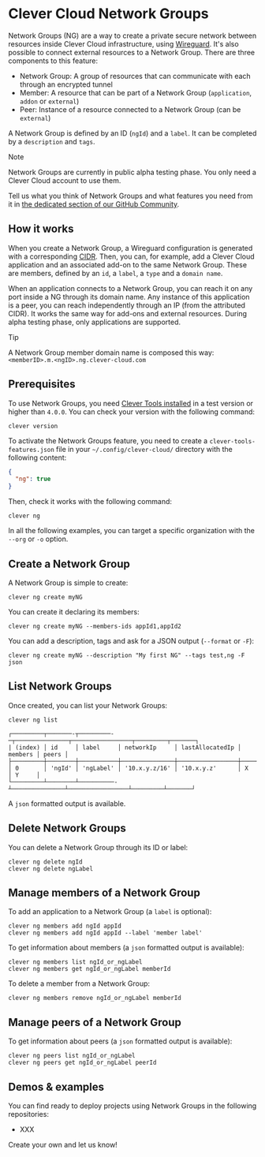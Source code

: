 # Clever Cloud Network Groups

Network Groups (NG) are a way to create a private secure network between resources inside Clever Cloud infrastructure, using [Wireguard](https://www.wireguard.com/). It's also possible to connect external resources to a Network Group. There are three components to this feature:

* Network Group: A group of resources that can communicate with each through an encrypted tunnel
* Member: A resource that can be part of a Network Group (`application`, `addon` or `external`)
* Peer: Instance of a resource connected to a Network Group (can be `external`)

A Network Group is defined by an ID (`ngId`) and a `label`. It can be completed by a `description` and `tags`.

> [!NOTE]
> Network Groups are currently in public alpha testing phase. You only need a Clever Cloud account to use them.

Tell us what you think of Network Groups and what features you need from it in [the dedicated section of our GitHub Community](https://github.com/CleverCloud/Community/discussions/categories/network-groups).

## How it works

When you create a Network Group, a Wireguard configuration is generated with a corresponding [CIDR](https://en.wikipedia.org/wiki/Classless_Inter-Domain_Routing). Then, you can, for example, add a Clever Cloud application and an associated add-on to the same Network Group. These are members, defined by an `id`, a `label`, a `type` and a `domain name`.

When an application connects to a Network Group, you can reach it on any port inside a NG through its domain name. Any instance of this application is a peer, you can reach independently through an IP (from the attributed CIDR). It works the same way for add-ons and external resources. During alpha testing phase, only applications are supported.

> [!TIP]
> A Network Group member domain name is composed this way: `<memberID>.m.<ngID>.ng.clever-cloud.com`

## Prerequisites

To use Network Groups, you need [Clever Tools installed](/docs/setup-systems.md) in a test version or higher than `4.0.0`. You can check your version with the following command:

```
clever version
```

To activate the Network Groups feature, you need to create a `clever-tools-features.json` file in your `~/.config/clever-cloud/` directory with the following content:

```json
{
  "ng": true
}
```

Then, check it works with the following command:

```
clever ng
```

In all the following examples, you can target a specific organization with the `--org` or `-o` option.

## Create a Network Group

A Network Group is simple to create:

```
clever ng create myNG
```

You can create it declaring its members:

```
clever ng create myNG --members-ids appId1,appId2
```

You can add a description, tags and ask for a JSON output (`--format` or `-F`):

```
clever ng create myNG --description "My first NG" --tags test,ng -F json
```

## List Network Groups

Once created, you can list your Network Groups:

```
clever ng list

┌─────────┬───────-┬─────────-─┬───────────────┬─────────────────┬─────────┬───────┐
| (index) │ id     │ label     │ networkIp     │ lastAllocatedIp │ members │ peers │
├─────────┼────────┼───────────┼───────────────┼─────────────────┼─────────┼───────┤
│ 0       │ 'ngId' │ 'ngLabel' │ '10.x.y.z/16' │ '10.x.y.z'      │ X       │ Y     │
└─────────┴────────┴──────────-┴───────────────┴─────────────────┴─────────┴───────┘
```

A `json` formatted output is available.

## Delete Network Groups

You can delete a Network Group through its ID or label:

```
clever ng delete ngId
clever ng delete ngLabel
```

## Manage members of a Network Group

To add an application to a Network Group (a `label` is optional):

```
clever ng members add ngId appId
clever ng members add ngId appId --label 'member label'
```

To get information about members (a `json` formatted output is available):

```
clever ng members list ngId_or_ngLabel
clever ng members get ngId_or_ngLabel memberId
```

To delete a member from a Network Group:

```
clever ng members remove ngId_or_ngLabel memberId
```

## Manage peers of a Network Group

To get information about peers (a `json` formatted output is available):

```
clever ng peers list ngId_or_ngLabel
clever ng peers get ngId_or_ngLabel peerId
```

## Demos & examples

You can find ready to deploy projects using Network Groups in the following repositories:

- XXX

Create your own and let us know!
